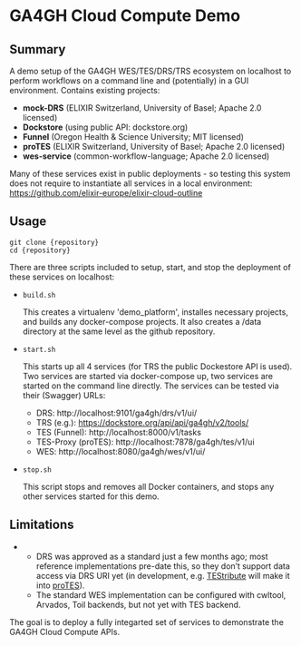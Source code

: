 # GA4GH Cloud Compute Demo

## Summary

A demo setup of the GA4GH WES/TES/DRS/TRS ecosystem on localhost to perform workflows on a command line and (potentially) in a GUI environment. Contains existing projects:

- **mock-DRS** (ELIXIR Switzerland, University of Basel; Apache 2.0 licensed)
- **Dockstore** (using public API: dockstore.org)
- **Funnel** (Oregon Health & Science University; MIT licensed)
- **proTES** (ELIXIR Switzerland, University of Basel; Apache 2.0 licensed)
- **wes-service** (common-workflow-language; Apache 2.0 licensed)



Many of these services exist in public deployments - so testing this system does not require to instantiate all services in a local environment: https://github.com/elixir-europe/elixir-cloud-outline 

## Usage

```
git clone {repository}
cd {repository}
```

There are three scripts included to setup, start, and stop the deployment of these services on localhost:

* `build.sh`

  This creates a virtualenv 'demo_platform', installes necessary projects, and builds any docker-compose projects. It also creates a /data directory at the same level as the github repository.

* `start.sh`

  This starts up all 4 services (for TRS the public Dockestore API is used). Two services are started via docker-compose up, two services are started on the command line directly. The services can be tested via their (Swagger) URLs:

  * DRS: http://localhost:9101/ga4gh/drs/v1/ui/
  * TRS (e.g.): https://dockstore.org/api/api/ga4gh/v2/tools/ 
  * TES (Funnel): http://localhost:8000/v1/tasks
  * TES-Proxy (proTES): http://localhost:7878/ga4gh/tes/v1/ui 
  * WES: http://localhost:8080/ga4gh/wes/v1/ui/

* `stop.sh`

  This script stops and removes all Docker containers, and stops any other services started for this demo.

## Limitations

- - DRS was approved as a standard just a few months ago; most reference implementations pre-date this, so they don’t support data access via DRS URI yet (in development, e.g. [TEStribute](https://github.com/elixir-europe/TEStribute) will make it into [proTES](https://github.com/elixir-europe/proTES)).
  - The standard WES implementation can be configured with cwltool, Arvados, Toil backends, but not yet with TES backend.

The goal is to deploy a fully integarted set of services to demonstrate the GA4GH Cloud Compute APIs.